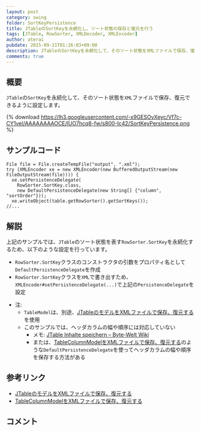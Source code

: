 ```yaml
---
layout: post
category: swing
folder: SortKeyPersistence
title: JTableのSortKeyを永続化し、ソート状態の保存と復元を行う
tags: [JTable, RowSorter, XMLDecoder, XMLEncoder]
author: aterai
pubdate: 2015-09-21T01:26:03+09:00
description: JTableのSortKeyを永続化して、そのソート状態をXMLファイルで保存、復元できるように設定します。
comments: true
---
```

## 概要
`JTable`の`SortKey`を永続化して、そのソート状態を`XML`ファイルで保存、復元できるように設定します。

{% download https://lh3.googleusercontent.com/-x9GESOvXeyc/Vf7c-CY1veI/AAAAAAAAOCE/lUO7hcq8-fw/s800-Ic42/SortKeyPersistence.png %}

## サンプルコード
<pre class="prettyprint"><code>File file = File.createTempFile("output", ".xml");
try (XMLEncoder xe = new XMLEncoder(new BufferedOutputStream(new FileOutputStream(file)))) {
  xe.setPersistenceDelegate(
    RowSorter.SortKey.class,
    new DefaultPersistenceDelegate(new String[] {"column", "sortOrder"}));
  xe.writeObject(table.getRowSorter().getSortKeys());
//...
</code></pre>

## 解説
上記のサンプルでは、`JTable`のソート状態を表す`RowSorter.SortKey`を永続化するため、以下のような設定を行っています。

- `RowSorter.SortKey`クラスのコンストラクタの引数をプロパティ名として`DefaultPersistenceDelegate`を作成
- `RowSorter.SortKey`クラスを`XML`で書き出すため、`XMLEncoder#setPersistenceDelegate(...)`で上記の`PersistenceDelegate`を設定

<!-- dummy comment line for breaking list -->

- 注:
    - `TableModel`は、別途、[JTableのモデルをXMLファイルで保存、復元する](http://ateraimemo.com/Swing/PersistenceDelegate.html)を使用
    - このサンプルでは、ヘッダカラムの幅や順序には対応していない
        - メモ: [JTable Inhalte speichern – Byte-Welt Wiki](http://wiki.byte-welt.net/wiki/JTable_Inhalte_speichern)
        - または、[TableColumnModelをXMLファイルで保存、復元する](http://ateraimemo.com/Swing/ColumnModelPersistence.html)のような`DefaultPersistenceDelegate`を使ってヘッダカラムの幅や順序を保存する方法がある

<!-- dummy comment line for breaking list -->

## 参考リンク
- [JTableのモデルをXMLファイルで保存、復元する](http://ateraimemo.com/Swing/PersistenceDelegate.html)
- [TableColumnModelをXMLファイルで保存、復元する](http://ateraimemo.com/Swing/ColumnModelPersistence.html)

<!-- dummy comment line for breaking list -->

## コメント
